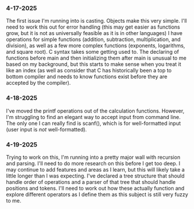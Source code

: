 ### 4-17-2025
The first issue I'm running into is casting. Objects make this very simple. I'll need to work this out for error handling (this may get easier as functions grow,
but it is not as universally feasible as it is in other languages)
I have operations for simple functions (addition, subtraction, multiplication, and division), as well as a few more complex functions (exponents, logarithms, and square root).
C syntax takes some getting used to. The declaring of functions before main and then initializing them after main is unusual to me based on my background,
but this starts to make sense when you treat it like an index (as well as consider that C has historically been a top to bottom compiler and needs to know functions exist before they are accepted by the compiler).
### 4-18-2025
I've moved the printf operations out of the calculation functions. However, I'm struggling to find an elegant way to accept input from command line. The only one I can really find is scanf(), which is for well-formatted input (user input is _not_ well-formatted).
### 4-19-2025
Trying to work on this, I'm running into a pretty major wall with recursion and parsing. I'll need to do more research on this before I get too deep. I may continue to add features and areas as I learn, but this will likely take a little longer than I was expecting.
I've declared a tree structure that should handle order of operations and a parser of that tree that should handle positions and tokens. I'll need to work out how these actually function and explore different operators as I define them as this subject is still very fuzzy to me.
